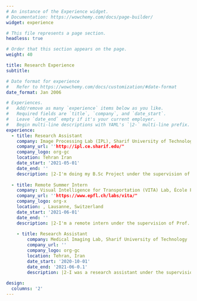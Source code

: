 ```yaml
---
# An instance of the Experience widget.
# Documentation: https://wowchemy.com/docs/page-builder/
widget: experience

# This file represents a page section.
headless: true

# Order that this section appears on the page.
weight: 40

title: Research Experience
subtitle:

# Date format for experience
#   Refer to https://wowchemy.com/docs/customization/#date-format
date_format: Jan 2006

# Experiences.
#   Add/remove as many `experience` items below as you like.
#   Required fields are `title`, `company`, and `date_start`.
#   Leave `date_end` empty if it's your current employer.
#   Begin multi-line descriptions with YAML's `|2-` multi-line prefix.
experience:
  - title: Research Assistant 
    company: Image Processing Lab (IPL), Sharif University of Technology
    company_url: ''http://ipl.ce.sharif.edu/"
    company_logo: org-gc
    location: Tehran Iran
    date_start: '2021-05-01'
    date_end: ''
    description: |2-I'm doing my B.Sc Project under the supervision of Prof. Shohreh Kasaei at IPL. I am investigating Adversarial Attacks and Defenses against Deep Neural Networks (such as PoinNet), specifically focusing on using Web-Scale Nearest-Neighbor Search defenses.
        
  - title: Remote Summer Intern
    company: Visual Intelligence for Transportation (VITA) Lab, École Polytechnique Fédérale de Lausanne (EPFL)
    company_url: ''https://www.epfl.ch/labs/vita/"
    company_logo: org-x
    location: , Lausanne, Switzerland
    date_start: '2021-06-01'
    date_end: ''
    description: |2-I'm a remote intern under the supervision of Prof. Alexandre Alahi. This project is about human image synthesis/prediction using GANs.
    
    - title: Research Assistant
    	company: Medical Imaging Lab, Sharif University of Technology
    	company_url: ''
    	company_logo: org-gc
    	location: Tehran, Iran
    	date_start: '2020-10-01'
    	date_end: '2021-06-0.1'
    	description: |2-I was a research assistant under the supervision of Prof. Mohammad Hossein Rohban. The aim of the project was to use a contrastive representation learning method to train our network with unlabeled data and improve IoU score after fine-tuning with labeled data.
        
design:
  columns: '2'
---
```

